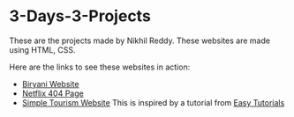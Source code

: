 # 3-Days-3-Projects
These are the projects made by Nikhil Reddy. These websites are made using HTML, CSS.

Here are the links to see these websites in action:

- [Biryani Website](https://indian-biryani-website.netlify.app)
- [Netflix 404 Page](https://netflix-404-page.netlify.app)
- [Simple Tourism Website](https://https://simple-tourism-website.netlify.app) This is inspired by a tutorial from [Easy Tutorials](https://www.youtube.com/c/EasyTutorialsVideo)
